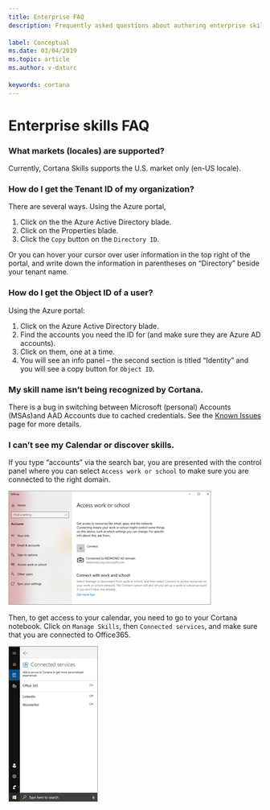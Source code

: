 ```yaml
---
title: Enterprise FAQ
description: Frequently asked questions about authoring enterprise skills for Cortana.

label: Conceptual
ms.date: 03/04/2019
ms.topic: article
ms.author: v-daturc

keywords: cortana
---
```


# Enterprise skills FAQ

### What markets (locales) are supported?

Currently, Cortana Skills supports the U.S. market only (en-US locale). 

### How do I get the Tenant ID of my organization?

There are several ways.  Using the Azure portal,

1. Click on the the Azure Active Directory blade.
1. Click on the Properties blade.
1. Click the `Copy` button on the `Directory ID`.

Or you can hover your cursor over user information in the top right of the portal, and write down the information in parentheses on “Directory” beside your tenant name.

### How do I get the Object ID of a user?

Using the Azure portal:

1. Click on the Azure Active Directory blade.
1. Find the accounts you need the ID for (and make sure they are Azure AD accounts).
1. Click on them, one at a time.
1. You will see an info panel – the second section is titled “Identity” and you will see a copy button for `Object ID`.

### My skill name isn’t being recognized by Cortana.

There is a bug in switching between Microsoft (personal) Accounts (MSAs)and AAD Accounts due to cached credentials. See the [Known Issues](../skills/known-issues.md) page for more details.

### I can’t see my Calendar or discover skills.

If you type “accounts” via the search bar, you are presented with the control panel where you can select `Access work or school` to make sure you are connected to the right domain.

![Access work or school page](../media/images/enterprise-faq-01.png)

Then, to get access to your calendar, you need to go to your Cortana notebook. Click on `Manage Skills`, then `Connected services`, and make sure that you are connected to Office365.

![Cortana notebook](../media/images/enterprise-faq-02.png)
